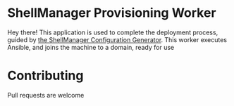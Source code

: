 # ShellManager Provisioning Worker

Hey there! This application is used to complete the deployment process, guided by [the ShellManager Configuration Generator](https://github.com/td512/shellmanager-confgen). This worker executes Ansible, and joins the machine to a domain, ready for use

# Contributing
Pull requests are welcome